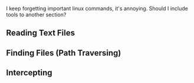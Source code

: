 I keep forgetting important linux commands, it's annoying.
Should I include tools to another section?

## Reading Text Files

## Finding Files (Path Traversing)

## Intercepting